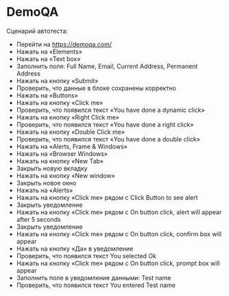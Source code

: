 # DemoQA

Сценарий автотеста:

- Перейти на https://demoqa.com/
- Нажать на «Elements»
- Нажать на «Text box»
- Заполнить поля: Full Name, Email, Current Address, Permanent Address
- Нажать на кнопку «Submit»
- Проверить, что данные в блоке сохранены корректно
- Нажать на «Buttons»
- Нажать на кнопку «Click me»
- Проверить, что появился текст «You have done a dynamic click»
- Нажать на кнопку «Right Click me»
- Проверить, что появился текст «You have done a right click»
- Нажать на кнопку «Double Click me»
- Проверить, что появился текст «You have done a double click»
- Нажать на «Alerts, Frame & Windows»
- Нажать на «Browser Windows»
- Нажать на кнопку «New Tab»
- Закрыть новую вкладку
- Нажать на кнопку «New window»
- Закрыть новое окно
- Нажать на «Alerts»
- Нажать на кнопку «Click me»  рядом с Click Button to see alert
- Закрыть уведомление
- Нажать на кнопку «Click me»  рядом с On button click, alert will appear after 5 seconds
- Закрыть уведомление
- Нажать на кнопку «Click me»  рядом с On button click, confirm box will appear
- Нажать на кнопку «Да» в уведомление
- Проверить, что появился текст You selected Ok
- Нажать на кнопку «Click me»  рядом с On button click, prompt box will appear
- Заполнить поле в уведомление данными: Test name
- Проверить, что появился текст You entered Test name
